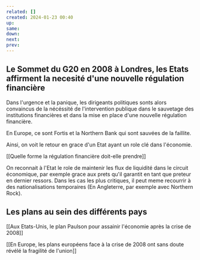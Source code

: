 ```yaml
---
related: []
created: 2024-01-23 00:40
up:
same:
down:
next:
prev:
---
```

 
## Le Sommet du G20 en 2008 à Londres, les Etats affirment la necesité d'une nouvelle régulation financière

Dans l'urgence et la panique, les dirigeants politiques sonts alors convaincus de la nécéssité de l'intervention publique dans le sauvetage des institutions financières et dans la mise en place d'une nouvelle régulation financière.

En Europe, ce sont Fortis et la Northern Bank qui sont sauvées de la faillite.

Ainsi, on voit le retour en grace d'un Etat ayant un role clé dans l'économie. 


[[Quelle forme la régulation financière doit-elle prendre]]

On reconnait à l'Etat le role de maintenir les flux de liquidité dans le circuit économique, par exemple grace aux prets qu'il garantit en tant que preteur en dernier ressors. Dans les cas les plus critiques, il peut meme recourrir à des nationalisations temporaires (En Angleterre, par exemple avec Northern Rock).


## Les plans au sein des différents pays

[[Aux Etats-Unis, le plan Paulson pour assainir l'économie après la crise de 2008]]

[[En Europe, les plans européens face à la crise de 2008 ont sans doute révélé la fragilité de l'union]]